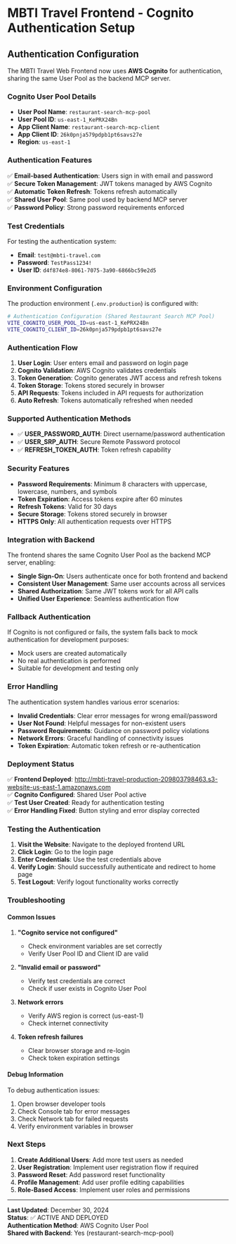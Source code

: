# MBTI Travel Frontend - Cognito Authentication Setup

## Authentication Configuration

The MBTI Travel Web Frontend now uses **AWS Cognito** for authentication, sharing the same User Pool as the backend MCP server.

### Cognito User Pool Details

- **User Pool Name**: `restaurant-search-mcp-pool`
- **User Pool ID**: `us-east-1_KePRX24Bn`
- **App Client Name**: `restaurant-search-mcp-client`
- **App Client ID**: `26k0pnja579pdpb1pt6savs27e`
- **Region**: `us-east-1`

### Authentication Features

✅ **Email-based Authentication**: Users sign in with email and password  
✅ **Secure Token Management**: JWT tokens managed by AWS Cognito  
✅ **Automatic Token Refresh**: Tokens refresh automatically  
✅ **Shared User Pool**: Same pool used by backend MCP server  
✅ **Password Policy**: Strong password requirements enforced  

### Test Credentials

For testing the authentication system:

- **Email**: `test@mbti-travel.com`
- **Password**: `TestPass1234!`
- **User ID**: `d4f874e8-8061-7075-3a90-6866bc59e2d5`

### Environment Configuration

The production environment (`.env.production`) is configured with:

```bash
# Authentication Configuration (Shared Restaurant Search MCP Pool)
VITE_COGNITO_USER_POOL_ID=us-east-1_KePRX24Bn
VITE_COGNITO_CLIENT_ID=26k0pnja579pdpb1pt6savs27e
```

### Authentication Flow

1. **User Login**: User enters email and password on login page
2. **Cognito Validation**: AWS Cognito validates credentials
3. **Token Generation**: Cognito generates JWT access and refresh tokens
4. **Token Storage**: Tokens stored securely in browser
5. **API Requests**: Tokens included in API requests for authorization
6. **Auto Refresh**: Tokens automatically refreshed when needed

### Supported Authentication Methods

- ✅ **USER_PASSWORD_AUTH**: Direct username/password authentication
- ✅ **USER_SRP_AUTH**: Secure Remote Password protocol
- ✅ **REFRESH_TOKEN_AUTH**: Token refresh capability

### Security Features

- **Password Requirements**: Minimum 8 characters with uppercase, lowercase, numbers, and symbols
- **Token Expiration**: Access tokens expire after 60 minutes
- **Refresh Tokens**: Valid for 30 days
- **Secure Storage**: Tokens stored securely in browser
- **HTTPS Only**: All authentication requests over HTTPS

### Integration with Backend

The frontend shares the same Cognito User Pool as the backend MCP server, enabling:

- **Single Sign-On**: Users authenticate once for both frontend and backend
- **Consistent User Management**: Same user accounts across all services
- **Shared Authorization**: Same JWT tokens work for all API calls
- **Unified User Experience**: Seamless authentication flow

### Fallback Authentication

If Cognito is not configured or fails, the system falls back to mock authentication for development purposes:

- Mock users are created automatically
- No real authentication is performed
- Suitable for development and testing only

### Error Handling

The authentication system handles various error scenarios:

- **Invalid Credentials**: Clear error messages for wrong email/password
- **User Not Found**: Helpful messages for non-existent users
- **Password Requirements**: Guidance on password policy violations
- **Network Errors**: Graceful handling of connectivity issues
- **Token Expiration**: Automatic token refresh or re-authentication

### Deployment Status

✅ **Frontend Deployed**: http://mbti-travel-production-209803798463.s3-website-us-east-1.amazonaws.com  
✅ **Cognito Configured**: Shared User Pool active  
✅ **Test User Created**: Ready for authentication testing  
✅ **Error Handling Fixed**: Button styling and error display corrected  

### Testing the Authentication

1. **Visit the Website**: Navigate to the deployed frontend URL
2. **Click Login**: Go to the login page
3. **Enter Credentials**: Use the test credentials above
4. **Verify Login**: Should successfully authenticate and redirect to home page
5. **Test Logout**: Verify logout functionality works correctly

### Troubleshooting

#### Common Issues

1. **"Cognito service not configured"**
   - Check environment variables are set correctly
   - Verify User Pool ID and Client ID are valid

2. **"Invalid email or password"**
   - Verify test credentials are correct
   - Check if user exists in Cognito User Pool

3. **Network errors**
   - Verify AWS region is correct (us-east-1)
   - Check internet connectivity

4. **Token refresh failures**
   - Clear browser storage and re-login
   - Check token expiration settings

#### Debug Information

To debug authentication issues:

1. Open browser developer tools
2. Check Console tab for error messages
3. Check Network tab for failed requests
4. Verify environment variables in browser

### Next Steps

1. **Create Additional Users**: Add more test users as needed
2. **User Registration**: Implement user registration flow if required
3. **Password Reset**: Add password reset functionality
4. **Profile Management**: Add user profile editing capabilities
5. **Role-Based Access**: Implement user roles and permissions

---

**Last Updated**: December 30, 2024  
**Status**: ✅ ACTIVE AND DEPLOYED  
**Authentication Method**: AWS Cognito User Pool  
**Shared with Backend**: Yes (restaurant-search-mcp-pool)